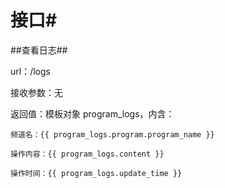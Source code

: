#						接口#

##查看日志##

url：/logs

接收参数：无

返回值：模板对象 program_logs，内含：

```
频道名：{{ program_logs.program.program_name }}

操作内容：{{ program_logs.content }}

操作时间：{{ program_logs.update_time }}
```



## 